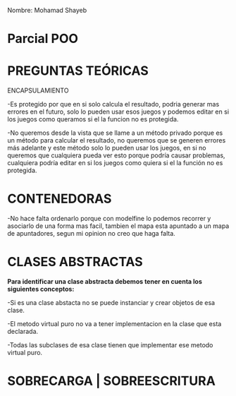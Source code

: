 Nombre: Mohamad Shayeb
# Parcial POO
# PREGUNTAS TEÓRICAS 
ENCAPSULAMIENTO

-Es protegido por que en si solo calcula el resultado, podria generar mas errores en el futuro, solo lo pueden usar esos juegos y podemos editar en si los juegos como queramos si el la funcion no es protegida.

-No queremos desde la vista que se llame a un método privado porque es un método para calcular el resultado, no queremos que se generen errores más adelante y este método solo lo pueden usar los juegos, en si no queremos que cualquiera pueda ver esto porque podría causar problemas, cualquiera podría editar en si los juegos como quiera si el la función no es protegida.


# CONTENEDORAS

-No hace falta ordenarlo porque con modelfine lo podemos recorrer y asociarlo de una forma mas facil, tambien el mapa esta apuntado a un mapa de apuntadores, segun mi opinion no creo que haga falta.


# CLASES ABSTRACTAS

**Para identificar una clase abstracta debemos tener en cuenta los siguientes conceptos:**

-Si es una clase abstacta no se puede instanciar y crear objetos de esa clase.

-El metodo virtual puro no va a tener implementacion en la clase que esta declarada.

-Todas las subclases de esa clase tienen que implementar ese metodo virtual puro.



# SOBRECARGA | SOBREESCRITURA
